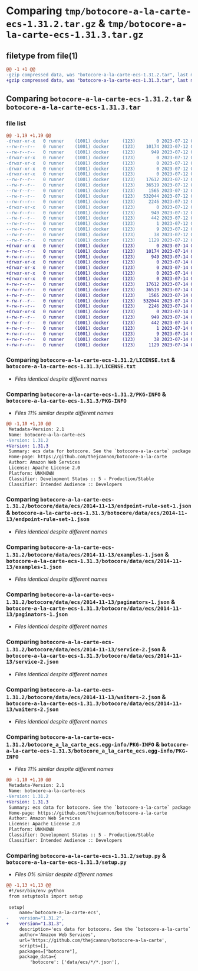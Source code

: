 # Comparing `tmp/botocore-a-la-carte-ecs-1.31.2.tar.gz` & `tmp/botocore-a-la-carte-ecs-1.31.3.tar.gz`

## filetype from file(1)

```diff
@@ -1 +1 @@
-gzip compressed data, was "botocore-a-la-carte-ecs-1.31.2.tar", last modified: Wed Jul 12 01:44:34 2023, max compression
+gzip compressed data, was "botocore-a-la-carte-ecs-1.31.3.tar", last modified: Fri Jul 14 01:46:11 2023, max compression
```

## Comparing `botocore-a-la-carte-ecs-1.31.2.tar` & `botocore-a-la-carte-ecs-1.31.3.tar`

### file list

```diff
@@ -1,19 +1,19 @@
-drwxr-xr-x   0 runner    (1001) docker     (123)        0 2023-07-12 01:44:34.175223 botocore-a-la-carte-ecs-1.31.2/
--rw-r--r--   0 runner    (1001) docker     (123)    10174 2023-07-12 01:44:33.000000 botocore-a-la-carte-ecs-1.31.2/LICENSE.txt
--rw-r--r--   0 runner    (1001) docker     (123)      949 2023-07-12 01:44:34.175223 botocore-a-la-carte-ecs-1.31.2/PKG-INFO
-drwxr-xr-x   0 runner    (1001) docker     (123)        0 2023-07-12 01:44:34.175223 botocore-a-la-carte-ecs-1.31.2/botocore/
-drwxr-xr-x   0 runner    (1001) docker     (123)        0 2023-07-12 01:44:34.175223 botocore-a-la-carte-ecs-1.31.2/botocore/data/
-drwxr-xr-x   0 runner    (1001) docker     (123)        0 2023-07-12 01:44:34.175223 botocore-a-la-carte-ecs-1.31.2/botocore/data/ecs/
-drwxr-xr-x   0 runner    (1001) docker     (123)        0 2023-07-12 01:44:34.175223 botocore-a-la-carte-ecs-1.31.2/botocore/data/ecs/2014-11-13/
--rw-r--r--   0 runner    (1001) docker     (123)    17612 2023-07-12 01:44:12.000000 botocore-a-la-carte-ecs-1.31.2/botocore/data/ecs/2014-11-13/endpoint-rule-set-1.json
--rw-r--r--   0 runner    (1001) docker     (123)    36519 2023-07-12 01:44:12.000000 botocore-a-la-carte-ecs-1.31.2/botocore/data/ecs/2014-11-13/examples-1.json
--rw-r--r--   0 runner    (1001) docker     (123)     1565 2023-07-12 01:44:12.000000 botocore-a-la-carte-ecs-1.31.2/botocore/data/ecs/2014-11-13/paginators-1.json
--rw-r--r--   0 runner    (1001) docker     (123)   532044 2023-07-12 01:44:12.000000 botocore-a-la-carte-ecs-1.31.2/botocore/data/ecs/2014-11-13/service-2.json
--rw-r--r--   0 runner    (1001) docker     (123)     2246 2023-07-12 01:44:12.000000 botocore-a-la-carte-ecs-1.31.2/botocore/data/ecs/2014-11-13/waiters-2.json
-drwxr-xr-x   0 runner    (1001) docker     (123)        0 2023-07-12 01:44:34.175223 botocore-a-la-carte-ecs-1.31.2/botocore_a_la_carte_ecs.egg-info/
--rw-r--r--   0 runner    (1001) docker     (123)      949 2023-07-12 01:44:34.000000 botocore-a-la-carte-ecs-1.31.2/botocore_a_la_carte_ecs.egg-info/PKG-INFO
--rw-r--r--   0 runner    (1001) docker     (123)      442 2023-07-12 01:44:34.000000 botocore-a-la-carte-ecs-1.31.2/botocore_a_la_carte_ecs.egg-info/SOURCES.txt
--rw-r--r--   0 runner    (1001) docker     (123)        1 2023-07-12 01:44:34.000000 botocore-a-la-carte-ecs-1.31.2/botocore_a_la_carte_ecs.egg-info/dependency_links.txt
--rw-r--r--   0 runner    (1001) docker     (123)        9 2023-07-12 01:44:34.000000 botocore-a-la-carte-ecs-1.31.2/botocore_a_la_carte_ecs.egg-info/top_level.txt
--rw-r--r--   0 runner    (1001) docker     (123)       38 2023-07-12 01:44:34.175223 botocore-a-la-carte-ecs-1.31.2/setup.cfg
--rw-r--r--   0 runner    (1001) docker     (123)     1129 2023-07-12 01:44:33.000000 botocore-a-la-carte-ecs-1.31.2/setup.py
+drwxr-xr-x   0 runner    (1001) docker     (123)        0 2023-07-14 01:46:11.314671 botocore-a-la-carte-ecs-1.31.3/
+-rw-r--r--   0 runner    (1001) docker     (123)    10174 2023-07-14 01:46:11.000000 botocore-a-la-carte-ecs-1.31.3/LICENSE.txt
+-rw-r--r--   0 runner    (1001) docker     (123)      949 2023-07-14 01:46:11.314671 botocore-a-la-carte-ecs-1.31.3/PKG-INFO
+drwxr-xr-x   0 runner    (1001) docker     (123)        0 2023-07-14 01:46:11.314671 botocore-a-la-carte-ecs-1.31.3/botocore/
+drwxr-xr-x   0 runner    (1001) docker     (123)        0 2023-07-14 01:46:11.314671 botocore-a-la-carte-ecs-1.31.3/botocore/data/
+drwxr-xr-x   0 runner    (1001) docker     (123)        0 2023-07-14 01:46:11.314671 botocore-a-la-carte-ecs-1.31.3/botocore/data/ecs/
+drwxr-xr-x   0 runner    (1001) docker     (123)        0 2023-07-14 01:46:11.314671 botocore-a-la-carte-ecs-1.31.3/botocore/data/ecs/2014-11-13/
+-rw-r--r--   0 runner    (1001) docker     (123)    17612 2023-07-14 01:45:45.000000 botocore-a-la-carte-ecs-1.31.3/botocore/data/ecs/2014-11-13/endpoint-rule-set-1.json
+-rw-r--r--   0 runner    (1001) docker     (123)    36519 2023-07-14 01:45:45.000000 botocore-a-la-carte-ecs-1.31.3/botocore/data/ecs/2014-11-13/examples-1.json
+-rw-r--r--   0 runner    (1001) docker     (123)     1565 2023-07-14 01:45:45.000000 botocore-a-la-carte-ecs-1.31.3/botocore/data/ecs/2014-11-13/paginators-1.json
+-rw-r--r--   0 runner    (1001) docker     (123)   532044 2023-07-14 01:45:45.000000 botocore-a-la-carte-ecs-1.31.3/botocore/data/ecs/2014-11-13/service-2.json
+-rw-r--r--   0 runner    (1001) docker     (123)     2246 2023-07-14 01:45:45.000000 botocore-a-la-carte-ecs-1.31.3/botocore/data/ecs/2014-11-13/waiters-2.json
+drwxr-xr-x   0 runner    (1001) docker     (123)        0 2023-07-14 01:46:11.314671 botocore-a-la-carte-ecs-1.31.3/botocore_a_la_carte_ecs.egg-info/
+-rw-r--r--   0 runner    (1001) docker     (123)      949 2023-07-14 01:46:11.000000 botocore-a-la-carte-ecs-1.31.3/botocore_a_la_carte_ecs.egg-info/PKG-INFO
+-rw-r--r--   0 runner    (1001) docker     (123)      442 2023-07-14 01:46:11.000000 botocore-a-la-carte-ecs-1.31.3/botocore_a_la_carte_ecs.egg-info/SOURCES.txt
+-rw-r--r--   0 runner    (1001) docker     (123)        1 2023-07-14 01:46:11.000000 botocore-a-la-carte-ecs-1.31.3/botocore_a_la_carte_ecs.egg-info/dependency_links.txt
+-rw-r--r--   0 runner    (1001) docker     (123)        9 2023-07-14 01:46:11.000000 botocore-a-la-carte-ecs-1.31.3/botocore_a_la_carte_ecs.egg-info/top_level.txt
+-rw-r--r--   0 runner    (1001) docker     (123)       38 2023-07-14 01:46:11.314671 botocore-a-la-carte-ecs-1.31.3/setup.cfg
+-rw-r--r--   0 runner    (1001) docker     (123)     1129 2023-07-14 01:46:11.000000 botocore-a-la-carte-ecs-1.31.3/setup.py
```

### Comparing `botocore-a-la-carte-ecs-1.31.2/LICENSE.txt` & `botocore-a-la-carte-ecs-1.31.3/LICENSE.txt`

 * *Files identical despite different names*

### Comparing `botocore-a-la-carte-ecs-1.31.2/PKG-INFO` & `botocore-a-la-carte-ecs-1.31.3/PKG-INFO`

 * *Files 11% similar despite different names*

```diff
@@ -1,10 +1,10 @@
 Metadata-Version: 2.1
 Name: botocore-a-la-carte-ecs
-Version: 1.31.2
+Version: 1.31.3
 Summary: ecs data for botocore. See the `botocore-a-la-carte` package for more info.
 Home-page: https://github.com/thejcannon/botocore-a-la-carte
 Author: Amazon Web Services
 License: Apache License 2.0
 Platform: UNKNOWN
 Classifier: Development Status :: 5 - Production/Stable
 Classifier: Intended Audience :: Developers
```

### Comparing `botocore-a-la-carte-ecs-1.31.2/botocore/data/ecs/2014-11-13/endpoint-rule-set-1.json` & `botocore-a-la-carte-ecs-1.31.3/botocore/data/ecs/2014-11-13/endpoint-rule-set-1.json`

 * *Files identical despite different names*

### Comparing `botocore-a-la-carte-ecs-1.31.2/botocore/data/ecs/2014-11-13/examples-1.json` & `botocore-a-la-carte-ecs-1.31.3/botocore/data/ecs/2014-11-13/examples-1.json`

 * *Files identical despite different names*

### Comparing `botocore-a-la-carte-ecs-1.31.2/botocore/data/ecs/2014-11-13/paginators-1.json` & `botocore-a-la-carte-ecs-1.31.3/botocore/data/ecs/2014-11-13/paginators-1.json`

 * *Files identical despite different names*

### Comparing `botocore-a-la-carte-ecs-1.31.2/botocore/data/ecs/2014-11-13/service-2.json` & `botocore-a-la-carte-ecs-1.31.3/botocore/data/ecs/2014-11-13/service-2.json`

 * *Files identical despite different names*

### Comparing `botocore-a-la-carte-ecs-1.31.2/botocore/data/ecs/2014-11-13/waiters-2.json` & `botocore-a-la-carte-ecs-1.31.3/botocore/data/ecs/2014-11-13/waiters-2.json`

 * *Files identical despite different names*

### Comparing `botocore-a-la-carte-ecs-1.31.2/botocore_a_la_carte_ecs.egg-info/PKG-INFO` & `botocore-a-la-carte-ecs-1.31.3/botocore_a_la_carte_ecs.egg-info/PKG-INFO`

 * *Files 11% similar despite different names*

```diff
@@ -1,10 +1,10 @@
 Metadata-Version: 2.1
 Name: botocore-a-la-carte-ecs
-Version: 1.31.2
+Version: 1.31.3
 Summary: ecs data for botocore. See the `botocore-a-la-carte` package for more info.
 Home-page: https://github.com/thejcannon/botocore-a-la-carte
 Author: Amazon Web Services
 License: Apache License 2.0
 Platform: UNKNOWN
 Classifier: Development Status :: 5 - Production/Stable
 Classifier: Intended Audience :: Developers
```

### Comparing `botocore-a-la-carte-ecs-1.31.2/setup.py` & `botocore-a-la-carte-ecs-1.31.3/setup.py`

 * *Files 0% similar despite different names*

```diff
@@ -1,13 +1,13 @@
 #!/usr/bin/env python
 from setuptools import setup
 
 setup(
     name='botocore-a-la-carte-ecs',
-    version="1.31.2",
+    version="1.31.3",
     description='ecs data for botocore. See the `botocore-a-la-carte` package for more info.',
     author='Amazon Web Services',
     url='https://github.com/thejcannon/botocore-a-la-carte',
     scripts=[],
     packages=["botocore"],
     package_data={
         'botocore': ['data/ecs/*/*.json'],
```


